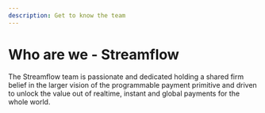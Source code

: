 ```yaml
---
description: Get to know the team
---
```


# Who are we - Streamflow

The Streamflow team is passionate and dedicated holding a shared firm belief in the larger vision of the programmable payment primitive and driven to unlock the value out of realtime, instant and global payments for the whole world.

&#x20;                                                                                        &#x20;
